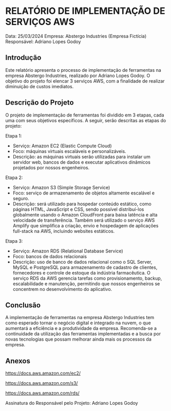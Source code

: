 # RELATÓRIO DE IMPLEMENTAÇÃO DE SERVIÇOS AWS

Data: 25/03/2024
Empresa: Abstergo Industries (Empresa Fictícia)
Responsável: Adriano Lopes Godoy

## Introdução
Este relatório apresenta o processo de implementação de ferramentas na empresa Abstergo Industries, realizado por Adriano Lopes Godoy. O objetivo do projeto foi elencar 3 serviços AWS, com a finalidade de realizar diminuição de custos imediatos.

## Descrição do Projeto
O projeto de implementação de ferramentas foi dividido em 3 etapas, cada uma com seus objetivos específicos. A seguir, serão descritas as etapas do projeto:

Etapa 1: 
- Serviço: Amazon EC2 (Elastic Compute Cloud)
- Foco: máquinas virtuais escaláveis e personalizáveis.
- Descrição: as máquinas virtuais serão utilizadas para instalar um servidor web, bancos de dados e executar aplicativos dinâmicos projetados por nossos engenheiros.

Etapa 2: 
- Serviço: Amazon S3 (Simple Storage Service)
- Foco: serviço de armazenamento de objetos altamente escalável e seguro.
- Descrição: será utilizado para hospedar conteúdo estático, como páginas HTML, JavaScript e CSS, sendo possível distribuí-los globalmente usando o Amazon CloudFront para baixa latência e alta velocidade de transferência. Também será utilizado o serviço AWS Amplify que simplifica a criação, envio e hospedagem de aplicações full-stack na AWS, incluindo websites estáticos.

Etapa 3: 
- Serviço: Amazon RDS (Relational Database Service)
- Foco: bancos de dados relacionais
- Descrição: uso de banco de dados relacional como o SQL Server, MySQL e PostgreSQL para armazenamento de cadastro de clientes, fornecedores e controle de estoque da indústria farmacêutica. O serviço RDS da AWS gerencia tarefas como provisionamento, backup, escalabilidade e manutenção, permitindo que nossos engenheiros se concentrem no desenvolvimento do aplicativo.


## Conclusão
A implementação de ferramentas na empresa Abstergo Industries tem como esperado tornar o negócio digital e integrado na nuvem, o que aumentará a eficiência e a produtividade da empresa. Recomenda-se a continuidade da utilização das ferramentas implementadas e a busca por novas tecnologias que possam melhorar ainda mais os processos da empresa.

## Anexos

https://docs.aws.amazon.com/ec2/

https://docs.aws.amazon.com/s3/

https://docs.aws.amazon.com/rds/

Assinatura do Responsável pelo Projeto: 
Adriano Lopes Godoy
